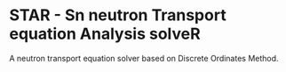 # STAR - Sn neutron Transport equation Analysis solveR
A neutron transport equation solver based on Discrete Ordinates Method.
